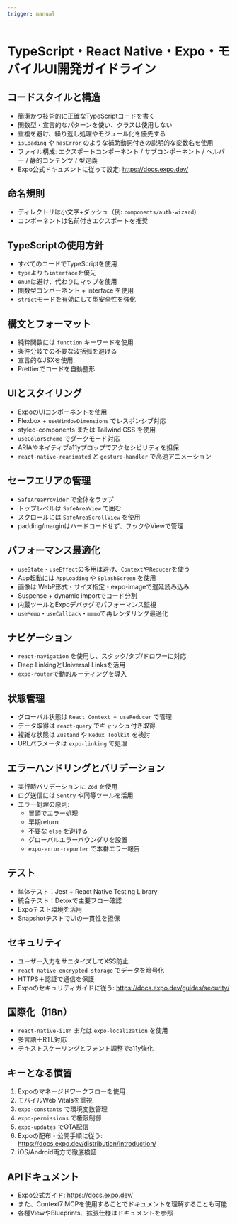 ```yaml
---
trigger: manual
---
```


# TypeScript・React Native・Expo・モバイルUI開発ガイドライン

## コードスタイルと構造
- 簡潔かつ技術的に正確なTypeScriptコードを書く
- 関数型・宣言的なパターンを使い、クラスは使用しない
- 重複を避け、繰り返し処理やモジュール化を優先する
- `isLoading` や `hasError` のような補助動詞付きの説明的な変数名を使用
- ファイル構成: エクスポートコンポーネント / サブコンポーネント / ヘルパー / 静的コンテンツ / 型定義
- Expo公式ドキュメントに従って設定: https://docs.expo.dev/

## 命名規則
- ディレクトリは小文字+ダッシュ（例: `components/auth-wizard`）
- コンポーネントは名前付きエクスポートを推奨

## TypeScriptの使用方針
- すべてのコードでTypeScriptを使用
- `type`よりも`interface`を優先
- `enum`は避け、代わりにマップを使用
- 関数型コンポーネント + interface を使用
- `strict`モードを有効にして型安全性を強化

## 構文とフォーマット
- 純粋関数には `function` キーワードを使用
- 条件分岐での不要な波括弧を避ける
- 宣言的なJSXを使用
- Prettierでコードを自動整形

## UIとスタイリング
- ExpoのUIコンポーネントを使用
- Flexbox + `useWindowDimensions` でレスポンシブ対応
- styled-components または Tailwind CSS を使用
- `useColorScheme` でダークモード対応
- ARIAやネイティブa11yプロップでアクセシビリティを担保
- `react-native-reanimated` と `gesture-handler` で高速アニメーション

## セーフエリアの管理
- `SafeAreaProvider` で全体をラップ
- トップレベルは `SafeAreaView` で囲む
- スクロールには `SafeAreaScrollView` を使用
- padding/marginはハードコードせず、フックやViewで管理

## パフォーマンス最適化
- `useState`・`useEffect`の多用は避け、`Context`や`Reducer`を使う
- App起動には `AppLoading` や `SplashScreen` を使用
- 画像は WebP形式・サイズ指定・expo-imageで遅延読み込み
- Suspense + dynamic importでコード分割
- 内蔵ツールとExpoデバッグでパフォーマンス監視
- `useMemo`・`useCallback`・`memo`で再レンダリング最適化

## ナビゲーション
- `react-navigation` を使用し、スタック/タブ/ドロワーに対応
- Deep LinkingとUniversal Linksを活用
- `expo-router`で動的ルーティングを導入

## 状態管理
- グローバル状態は `React Context + useReducer` で管理
- データ取得は `react-query` でキャッシュ付き取得
- 複雑な状態は `Zustand` や `Redux Toolkit` を検討
- URLパラメータは `expo-linking` で処理

## エラーハンドリングとバリデーション
- 実行時バリデーションに `Zod` を使用
- ログ送信には `Sentry` や同等ツールを活用
- エラー処理の原則:
  - 冒頭でエラー処理
  - 早期return
  - 不要な `else` を避ける
  - グローバルエラーバウンダリを設置
  - `expo-error-reporter` で本番エラー報告

## テスト
- 単体テスト：Jest + React Native Testing Library
- 統合テスト：Detoxで主要フロー確認
- Expoテスト環境を活用
- SnapshotテストでUIの一貫性を担保

## セキュリティ
- ユーザー入力をサニタイズしてXSS防止
- `react-native-encrypted-storage` でデータを暗号化
- HTTPS＋認証で通信を保護
- Expoのセキュリティガイドに従う: https://docs.expo.dev/guides/security/

## 国際化（i18n）
- `react-native-i18n` または `expo-localization` を使用
- 多言語＋RTL対応
- テキストスケーリングとフォント調整でa11y強化

## キーとなる慣習
1. Expoのマネージドワークフローを使用
2. モバイルWeb Vitalsを重視
3. `expo-constants` で環境変数管理
4. `expo-permissions` で権限制御
5. `expo-updates` でOTA配信
6. Expoの配布・公開手順に従う: https://docs.expo.dev/distribution/introduction/
7. iOS/Android両方で徹底検証

## APIドキュメント
- Expo公式ガイド: https://docs.expo.dev/
- また、Context7 MCPを使用することでドキュメントを理解することも可能
- 各種ViewやBlueprints、拡張仕様はドキュメントを参照